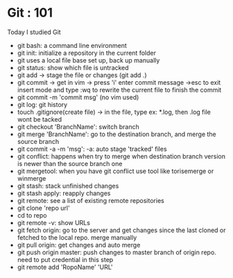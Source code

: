 # Git : 101

Today I studied Git
- git bash: a command line environment
- git init: initialize a repository in the current folder 
- git uses a local file base set up, back up manually 
- git status: show which file is untracked
- git add -> stage the file or changes (git add .)
- git commit -> get in vim -> press 'i' enter commit message ->esc to exit insert mode and type :wq to rewrite the current file to finish the commit
- git commit -m 'commit msg' (no vim used)
- git log: git history
- touch .gitignore(create file) -> in the file, type ex: *.log, then .log file wont be tacked 
- git checkout 'BranchName': switch branch
- git merge 'BranchName': go to the destination branch, and merge the source branch
- git commit -a -m 'msg': -a: auto stage 'tracked' files
- git conflict: happens when try to merge when destination branch version is newer than the source branch one
- git mergetool: when you have git conflict use tool like torisemerge or winmerge
- git stash: stack unfinished changes
- git stash apply: reapply changes
- git remote: see a list of existing remote repositories
- git clone 'repo url'
- cd to repo
- git remote -v: show URLs
- git fetch origin: go to the server and get changes since the last cloned or fetched to the local repo. merge manually
- git pull origin: get changes and auto merge 
- git push origin master: push changes to master branch of origin repo. need to put credential in this step
- git remote add 'RopoName' 'URL'